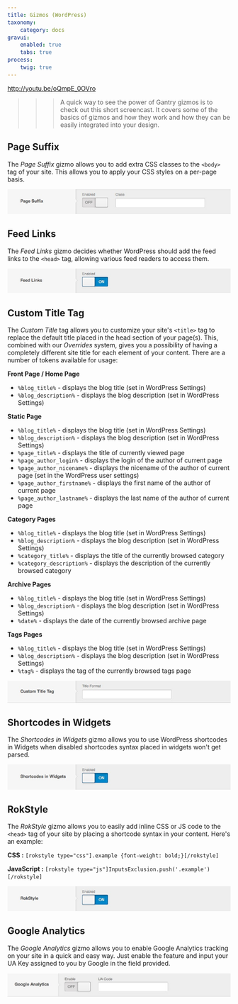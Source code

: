```yaml
---
title: Gizmos (WordPress)
taxonomy:
    category: docs
gravui:
    enabled: true
    tabs: true
process:
    twig: true
---
```


http://youtu.be/oQmpE_0OVro

>>> A quick way to see the power of Gantry gizmos is to check out this short screencast. It covers some of the basics of gizmos and how they work and how they can be easily integrated into your design.

Page Suffix
-----------
The *Page Suffix* gizmo allows you to add extra CSS classes to the `<body>` tag of your site. This allows you to apply your CSS styles on a per-page basis.

![](gizmos-page-suffix_wp.jpg)


Feed Links
----------
The *Feed Links* gizmo decides whether WordPress should add the feed links to the `<head>` tag, allowing various feed readers to access them.

![](gizmos-feed-links_wp.jpg)


Custom Title Tag
----------------
The *Custom Title* tag allows you to customize your site's `<title>` tag to replace the default title placed in the head section of your page(s). This, combined with our *Overrides* system, gives you a possibility of having a completely different site title for each element of your content. There are a number of tokens available for usage: 

**Front Page / Home Page**

* `%blog_title%` - displays the blog title (set in WordPress Settings)
* `%blog_description%` - displays the blog description (set in WordPress Settings)

**Static Page**

* `%blog_title%` - displays the blog title (set in WordPress Settings)
* `%blog_description%` - displays the blog description (set in WordPress Settings)
* `%page_title%` - displays the title of currently viewed page
* `%page_author_login%` - displays the login of the author of current page
* `%page_author_nicename%` - displays the nicename of the author of current page (set in the WordPress user settings)
* `%page_author_firstname%` - displays the first name of the author of current page
* `%page_author_lastname%` - displays the last name of the author of current page

**Category Pages**

* `%blog_title%` - displays the blog title (set in WordPress Settings)
* `%blog_description%` - displays the blog description (set in WordPress Settings)
* `%category_title%` - displays the title of the currently browsed category
* `%category_description%` - displays the description of the currently browsed category

**Archive Pages**

* `%blog_title%` - displays the blog title (set in WordPress Settings)
* `%blog_description%` - displays the blog description (set in WordPress Settings)
* `%date%` - displays the date of the currently browsed archive page

**Tags Pages**

* `%blog_title%` - displays the blog title (set in WordPress Settings)
* `%blog_description%` - displays the blog description (set in WordPress Settings)
* `%tag%` - displays the tag of the currently browsed tags page

![](gizmos-custom-title-tag_wp.jpg)


Shortcodes in Widgets
---------------------
The *Shortcodes in Widgets* gizmo allows you to use WordPress shortcodes in Widgets when disabled shortcodes syntax placed in widgets won't get parsed.

![](gizmos-shortcodes-in-widgets_wp.jpg)


RokStyle
--------
The *RokStyle* gizmo allows you to easily add inline CSS or JS code to the `<head>` tag of your site by placing a shortcode syntax in your content. Here's an example: 

**CSS :** `[rokstyle type="css"].example {font-weight: bold;}[/rokstyle]`

**JavaScript :** `[rokstyle type="js"]InputsExclusion.push('.example')[/rokstyle]`

![](gizmos-rokstyle_wp.jpg)


Google Analytics
----------------
The *Google Analytics* gizmo allows you to enable Google Analytics tracking on your site in a quick and easy way. Just enable the feature and input your UA Key assigned to you by Google in the field provided.

![](gizmos-google-analytics_wp.jpg)

